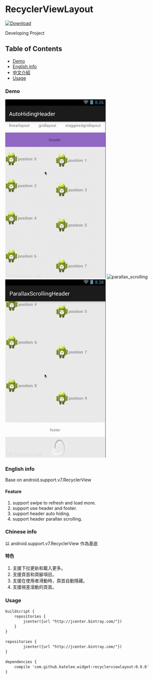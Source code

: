 RecyclerViewLayout
===================================  

[ ![Download](https://api.bintray.com/packages/katelee/maven/RecyclerViewLayout/images/download.svg) ](https://bintray.com/katelee/maven/RecyclerViewLayout/_latestVersion)

Developing Project

## Table of Contents
* [Demo](#demo)
* [English info](#english-info)
* [中文介紹](#chinese-info)
* [Usage](#usage)

### Demo
![auto_hiding](https://raw.githubusercontent.com/kateLee/RecyclerViewLayout/master/images/auto_hiding.gif)
![parallax_scrolling](https://raw.githubusercontent.com/kateLee/RecyclerViewLayout/master/images/parallax_scrolling.gif)
![load_more](https://raw.githubusercontent.com/kateLee/RecyclerViewLayout/master/images/load_more.gif)

### English info
Base on android.support.v7.RecyclerView

#### Feature
1. support swipe to refresh and load more.
2. support use header and footer.
3. support header auto hiding.
4. support header parallax scrolling.

### Chinese info
以 android.support.v7.RecyclerView 作為基底
#### 特色
1. 支援下拉更新和載入更多。
2. 支援頁首和頁腳項目。
3. 支援在使用者滑動時，頁首自動隱藏。
4. 支援視差滾動的頁首。

### Usage
```
buildscript {
    repositories {
        jcenter({url "http://jcenter.bintray.com/"})
    }
}

repositories {
        jcenter({url "http://jcenter.bintray.com/"})
}

dependencies {
    compile 'com.github.katelee.widget:recyclerviewlayout:0.9.8'
}
```
